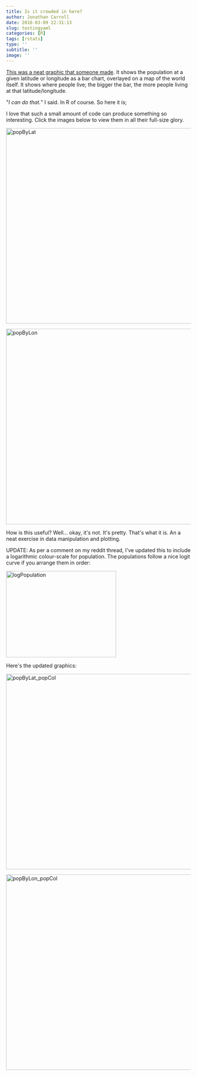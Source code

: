 ```yaml
---
title: Is it crowded in here?
author: Jonathan Carroll
date: 2016-03-09 22:31:13
slug: testingyaml
categories: [R]
tags: [rstats]
type: ''
subtitle: ''
image: ''
---
```

<a href="http://i.imgur.com/5sYruU9.jpg">This was a neat graphic that someone made</a>. It shows the population at a given latitude or longitude as a bar chart, overlayed on a map of the world itself. It shows where people live; the bigger the bar, the more people living at that latitude/longitude.

<!--more-->

"<i>I can do that.</i>" I said. In R of course. So here it is;

<script src="https://gist.github.com/JonoCarroll/d7e23d8e4460acbcddd8.js"></script>

I love that such a small amount of code can produce something so interesting. Click the images below to view them in all their full-size glory.

<a href="http://jcarroll.com.au/wp-content/uploads/2016/03/popByLat.png" rel="attachment wp-att-639"><img src="http://jcarroll.com.au/wp-content/uploads/2016/03/popByLat-1024x801.png" alt="popByLat" width="680" height="532" class="aligncenter size-large wp-image-639" /></a>

<a href="http://jcarroll.com.au/wp-content/uploads/2016/03/popByLon.png" rel="attachment wp-att-640"><img src="http://jcarroll.com.au/wp-content/uploads/2016/03/popByLon-1024x801.png" alt="popByLon" width="680" height="532" class="aligncenter size-large wp-image-640" /></a>

How is this useful? Well... okay, it's not. It's pretty. That's what it is. An a neat exercise in data manipulation and plotting.

UPDATE: As per a comment on my reddit thread, I've updated this to include a logarithmic colour-scale for population. The populations follow a nice logit curve if you arrange them in order:

<a href="http://jcarroll.com.au/wp-content/uploads/2016/03/logPopulation.png" rel="attachment wp-att-652"><img src="http://jcarroll.com.au/wp-content/uploads/2016/03/logPopulation-300x235.png" alt="logPopulation" width="300" height="235" class="aligncenter size-medium wp-image-652" /></a>

Here's the updated graphics:

<a href="http://jcarroll.com.au/wp-content/uploads/2016/03/popByLat_popCol.png" rel="attachment wp-att-650"><img src="http://jcarroll.com.au/wp-content/uploads/2016/03/popByLat_popCol-1024x801.png" alt="popByLat_popCol" width="680" height="532" class="aligncenter size-large wp-image-650" /></a>

<a href="http://jcarroll.com.au/wp-content/uploads/2016/03/popByLon_popCol.png" rel="attachment wp-att-649"><img src="http://jcarroll.com.au/wp-content/uploads/2016/03/popByLon_popCol-1024x801.png" alt="popByLon_popCol" width="680" height="532" class="aligncenter size-large wp-image-649" /></a>